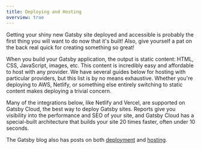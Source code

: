 ```yaml
---
title: Deploying and Hosting
overview: true
---
```


Getting your shiny new Gatsby site deployed and accessible is probably the first thing you will want to do now that it's built! Also, give yourself a pat on the back real quick for creating something so great!

When you build your Gatsby application, the output is static content: HTML, CSS, JavaScript, images, etc. This content is incredibly easy and affordable to host with any provider. We have several guides below for hosting with particular providers, but this list is by no means exhaustive. Whether you're deploying to AWS, Netlify, or something else entirely switching to static content makes deploying a trivial concern.

<CloudCallout>
  Many of the integrations below, like Netlify and Vercel, are supported on
  Gatsby Cloud, the best way to deploy Gatsby sites. Reports give you visibility
  into the performance and SEO of your site, and Gatsby Cloud has a
  special-built architecture that builds your site 20 times faster, often under
  10 seconds.
</CloudCallout>
<GuideList slug={props.slug} />

The Gatsby blog also has posts on both [deployment](/blog/tags/deployment/) and [hosting](/blog/tags/hosting/).
